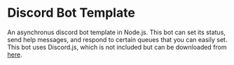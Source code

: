# Discord Bot Template
An asynchronus discord bot template in Node.js. This bot can set its status, send help messages, and respond to certain queues that you can easily set. This bot uses Discord.js, which is not included but can be downloaded from [here](https://discord.js.org/#/).
